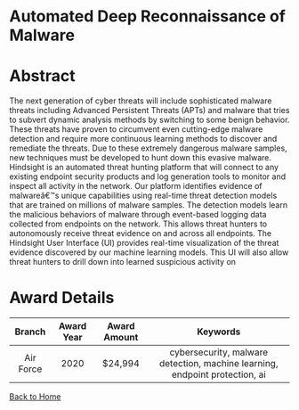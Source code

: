 
Automated Deep Reconnaissance of Malware
========================================

# Abstract


The next generation of cyber threats will include sophisticated malware threats including Advanced Persistent Threats (APTs) and malware that tries to subvert dynamic analysis methods by switching to some benign behavior. These threats have proven to circumvent even cutting-edge malware detection and require more continuous learning methods to discover and remediate the threats. Due to these extremely dangerous malware samples, new techniques must be developed to hunt down this evasive malware. Hindsight is an automated threat hunting platform that will connect to any existing endpoint security products and log generation tools to monitor and inspect all activity in the network. Our platform identifies evidence of malwareâ€™s unique capabilities using real-time threat detection models that are trained on millions of malware samples. The detection models learn the malicious behaviors of malware through event-based logging data collected from endpoints on the network. This allows threat hunters to autonomously receive threat evidence on and across all endpoints. The Hindsight User Interface (UI) provides real-time visualization of the threat evidence discovered by our machine learning models. This UI will also allow threat hunters to drill down into learned suspicious activity on  

# Award Details

|Branch|Award Year|Award Amount|Keywords|
| :---: | :---: | :---: | :---: |
|Air Force|2020|$24,994|cybersecurity, malware detection, machine learning, endpoint protection, ai|
  
  


[Back to Home](https://github.com/chrischow/dod_sbir_awards/DJ/#1593)